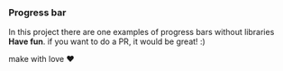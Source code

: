 ### Progress bar

In this project there are one examples of progress bars without libraries **Have fun**.
if you want to do a PR, it would be great! :)

make with love ❤︎
